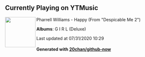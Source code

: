 ## Currently Playing on YTMusic

[<img align="left" width="100" src="https://lh3.googleusercontent.com/n1BU7liMVsgA5dZnk020PEoWyjjZECDqYR26DbV8osH6wJB2OPbw_8H13O-x7AwEK-4i_LJeHHQM6BFi">](https://music.youtube.com/channel/UCJw8VyO6e3v6S0327AsgwcQ)

Pharrell Williams - Happy (From "Despicable Me 2")

**Albums**: G I R L (Deluxe)

Last updated at 07/31/2020 10:29

#### Generated with [20chan/github-now](https://github.com/20chan/github-now)


<!--
**20chan/20chan** is a ✨ _special_ ✨ repository because its `README.md` (this file) appears on your GitHub profile.

Here are some ideas to get you started:

- 🔭 I’m currently working on ...
- 🌱 I’m currently learning ...
- 👯 I’m looking to collaborate on ...
- 🤔 I’m looking for help with ...
- 💬 Ask me about ...
- 📫 How to reach me: ...
- 😄 Pronouns: ...
- ⚡ Fun fact: ...
-->
